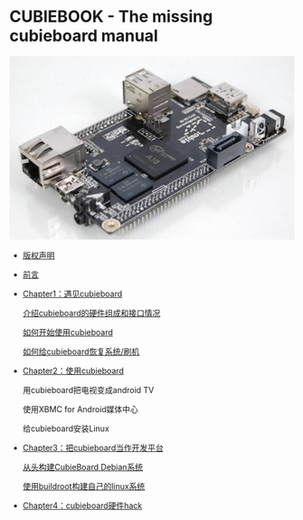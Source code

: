 CUBIEBOOK - The missing cubieboard manual
=========================================

![CUBIEBOARD](cover.jpg)

* [版权声明](copyright.md)

* [前言](chapter0/README.md)

* [Chapter1：遇见cubieboard](chapter1/README.md)

	[介绍cubieboard的硬件组成和接口情况](chapter1/introduction/introduction.md)

	[如何开始使用cubieboard](chapter1/get_started/get_started.md)

	[如何给cubieboard恢复系统/刷机](chapter1/update/update.md)

* [Chapter2：使用cubieboard](chapter2/README.md)

	用cubieboard把电视变成android TV

	使用XBMC for Android媒体中心

	给cubieboard安装Linux

* [Chapter3：把cubieboard当作开发平台](chapter3/README.md)
	
	[从头构建CubieBoard Debian系统](chapter3/debian/debian.md)

	[使用buildroot构建自己的linux系统](chapter3/linux/buildroot.md)

* [Chapter4：cubieboard硬件hack](chapter3/README.md)

